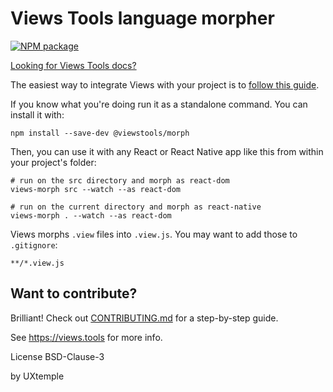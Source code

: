 # Views Tools language morpher

[![NPM package](https://img.shields.io/npm/v/@viewstools/morph.svg)](https://www.npmjs.com/package/@viewstools/morph)

[Looking for Views Tools docs?](https://github.com/viewstools/docs)

The easiest way to integrate Views with your project is to [follow this guide](https://github.com/viewstools/docs/tree/master/UseViews).

If you know what you're doing run it as a standalone command. You can install it with:

```
npm install --save-dev @viewstools/morph
```

Then, you can use it with any React or React Native app like this from within
your project's folder:

```
# run on the src directory and morph as react-dom
views-morph src --watch --as react-dom

# run on the current directory and morph as react-native
views-morph . --watch --as react-dom
```

Views morphs `.view` files into `.view.js`. You may want to add those to `.gitignore`:

```
**/*.view.js
```

## Want to contribute?

Brilliant! Check out [CONTRIBUTING.md](https://github.com/viewstools/morph/blob/master/CONTRIBUTING.md) for a step-by-step guide.

See https://views.tools for more info.

License BSD-Clause-3

by UXtemple
